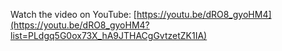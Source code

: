Watch the video on YouTube: [https://youtu.be/dRO8_gyoHM4](https://youtu.be/dRO8_gyoHM4?list=PLdgq5G0ox73X_hA9JTHACgGvtzetZK1IA)